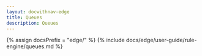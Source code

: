 ```yaml
---
layout: docwithnav-edge
title: Queues
description: Queues
---
```


{% assign docsPrefix = "edge/" %}
{% include docs/edge/user-guide/rule-engine/queues.md %}
